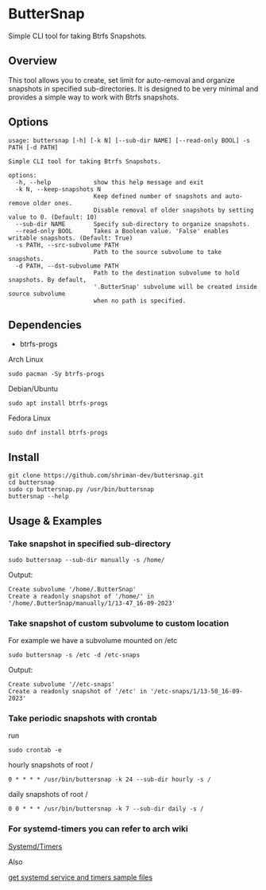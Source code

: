 # ButterSnap

Simple CLI tool for taking Btrfs Snapshots.

## Overview

This tool allows you to create, set limit for auto-removal and organize snapshots in specified sub-directories. It is designed to be very minimal and provides a simple way to work with Btrfs snapshots.

## Options

~~~~~~~~~~~~~~~~~~~~~~~~~~~~~~~~~~~~~~~~~~~~~~~~~~~~~~~~~~~~~~~~~~~~~~~~~~~
usage: buttersnap [-h] [-k N] [--sub-dir NAME] [--read-only BOOL] -s PATH [-d PATH]

Simple CLI tool for taking Btrfs Snapshots.

options:
  -h, --help            show this help message and exit
  -k N, --keep-snapshots N
                        Keep defined number of snapshots and auto-remove older ones.
                        Disable removal of older snapshots by setting value to 0. (Default: 10)
  --sub-dir NAME        Specify sub-directory to organize snapshots.
  --read-only BOOL      Takes a Boolean value. 'False' enables writable snapshots. (Default: True)
  -s PATH, --src-subvolume PATH
                        Path to the source subvolume to take snapshots.
  -d PATH, --dst-subvolume PATH
                        Path to the destination subvolume to hold snapshots. By default,
                        '.ButterSnap' subvolume will be created inside source subvolume
                        when no path is specified.
~~~~~~~~~~~~~~~~~~~~~~~~~~~~~~~~~~~~~~~~~~~~~~~~~~~~~~~~~~~~~~~~~~~~~~~~~~~

## Dependencies
* btrfs-progs

Arch Linux
```
sudo pacman -Sy btrfs-progs
```

Debian/Ubuntu
```
sudo apt install btrfs-progs
```
Fedora Linux
```
sudo dnf install btrfs-progs
```

## Install

```
git clone https://github.com/shriman-dev/buttersnap.git
cd buttersnap
sudo cp buttersnap.py /usr/bin/buttersnap
buttersnap --help
```

## Usage & Examples

### Take snapshot in specified sub-directory

```
sudo buttersnap --sub-dir manually -s /home/
```

Output:

```
Create subvolume '/home/.ButterSnap'
Create a readonly snapshot of '/home/' in '/home/.ButterSnap/manually/1/13-47_16-09-2023'
```

### Take snapshot of custom subvolume to custom location

For example we have a subvolume mounted on /etc

```
sudo buttersnap -s /etc -d /etc-snaps
```

Output:

```
Create subvolume '//etc-snaps'
Create a readonly snapshot of '/etc' in '/etc-snaps/1/13-50_16-09-2023'
```

### Take periodic snapshots with crontab

run

```
sudo crontab -e
```

hourly snapshots of root /

```
0 * * * * /usr/bin/buttersnap -k 24 --sub-dir hourly -s /
```

daily snapshots of root /

```
0 0 * * * /usr/bin/buttersnap -k 7 --sub-dir daily -s /
```

### For systemd-timers you can refer to arch wiki

[Systemd/Timers](https://wiki.archlinux.org/title/systemd/Timers)

Also

[get systemd service and timers sample files](https://github.com/shriman-dev/buttersnap/tree/main/systemd-sample)
